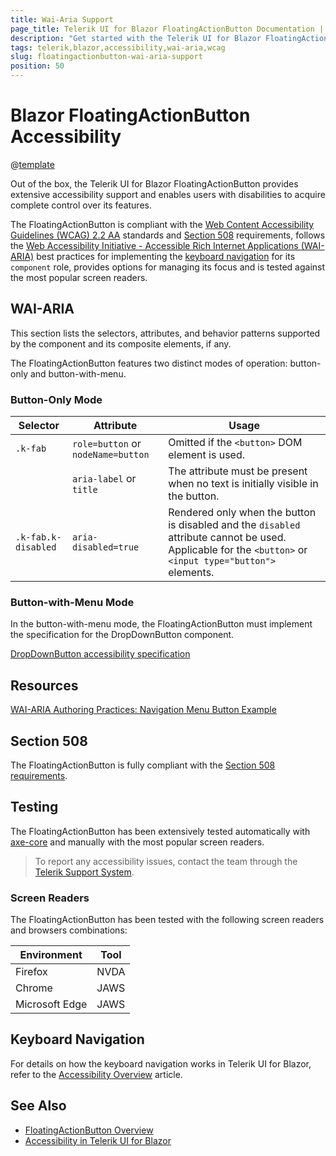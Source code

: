 ```yaml
---
title: Wai-Aria Support
page_title: Telerik UI for Blazor FloatingActionButton Documentation | FloatingActionButton Accessibility
description: "Get started with the Telerik UI for Blazor FloatingActionButton and learn about its accessibility support for WAI-ARIA, Section 508, and WCAG 2.2."
tags: telerik,blazor,accessibility,wai-aria,wcag
slug: floatingactionbutton-wai-aria-support 
position: 50 
---
```


# Blazor FloatingActionButton Accessibility

@[template](/_contentTemplates/common/parameters-table-styles.md#table-layout)



Out of the box, the Telerik UI for Blazor FloatingActionButton provides extensive accessibility support and enables users with disabilities to acquire complete control over its features.


The FloatingActionButton is compliant with the [Web Content Accessibility Guidelines (WCAG) 2.2 AA](https://www.w3.org/TR/WCAG22/) standards and [Section 508](https://www.section508.gov/) requirements, follows the [Web Accessibility Initiative - Accessible Rich Internet Applications (WAI-ARIA)](https://www.w3.org/WAI/ARIA/apg/) best practices for implementing the [keyboard navigation](#keyboard-navigation) for its `component` role, provides options for managing its focus and is tested against the most popular screen readers.

## WAI-ARIA


This section lists the selectors, attributes, and behavior patterns supported by the component and its composite elements, if any.


The FloatingActionButton features two distinct modes of operation: button-only and button-with-menu.

### Button-Only Mode

| Selector | Attribute | Usage |
| -------- | --------- | ----- |
| `.k-fab` | `role=button` or `nodeName=button` | Omitted if the `<button>` DOM element is used. |
|  | `aria-label` or `title` | The attribute must be present when no text is initially visible in the button. |
| `.k-fab.k-disabled` | `aria-disabled=true` | Rendered only when the button is disabled and the `disabled` attribute cannot be used. Applicable for the `<button>` or `<input type="button">` elements. |

### Button-with-Menu Mode


In the button-with-menu mode, the FloatingActionButton must implement the specification for the DropDownButton component.

[DropDownButton accessibility specification]({{dropdownbutton_a11y_link}})

## Resources

[WAI-ARIA Authoring Practices: Navigation Menu Button Example](https://www.w3.org/WAI/ARIA/apg/example-index/menu-button/menu-button-links.html)

## Section 508


The FloatingActionButton is fully compliant with the [Section 508 requirements](http://www.section508.gov/).

## Testing


The FloatingActionButton has been extensively tested automatically with [axe-core](https://github.com/dequelabs/axe-core) and manually with the most popular screen readers.

> To report any accessibility issues, contact the team through the [Telerik Support System](https://www.telerik.com/account/support-center).

### Screen Readers


The FloatingActionButton has been tested with the following screen readers and browsers combinations:

| Environment | Tool |
| ----------- | ---- |
| Firefox | NVDA |
| Chrome | JAWS |
| Microsoft Edge | JAWS |



## Keyboard Navigation

For details on how the keyboard navigation works in Telerik UI for Blazor, refer to the [Accessibility Overview](slug:accessibility-overview#keyboard-navigation) article.

## See Also

* [FloatingActionButton Overview](https://demos.telerik.com/blazor-ui/floatingactionbutton/overview)
* [Accessibility in Telerik UI for Blazor](slug:accessibility-overview)
